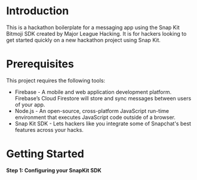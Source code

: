 # Introduction

This is a hackathon boilerplate for a messaging app using the Snap Kit Bitmoji SDK created by Major League Hacking. It is for hackers looking to get started quickly on a new hackathon project using Snap Kit.

# Prerequisites

This project requires the following tools:

- Firebase - A mobile and web application development platform. Firebase’s Cloud Firestore will store and sync messages between users of your app.
- Node.js - An open-source, cross-platform JavaScript run-time environment that executes JavaScript code outside of a browser.
- Snap Kit SDK - Lets hackers like you integrate some of Snapchat's best features across your hacks.

# Getting Started

**Step 1: Configuring your SnapKit SDK**

